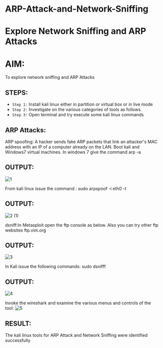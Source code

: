 # ARP-Attack-and-Network-Sniffing
# Explore Network Sniffing and ARP Attacks

# AIM:

To explore network sniffing and ARP Attacks

## STEPS:

- `Step 1:` Install kali linux either in partition or virtual box or in live mode
- `Step 2:` Investigate on the various categories of tools as follows.
-  `Step 3:` Open terminal and try execute some kali linux commands

## ARP Attacks:  
ARP spoofing: A hacker sends fake ARP packets that link an attacker's MAC address with an IP of a computer already on the LAN. 
Boot kali and Windows7 virtual machines.
In windows 7 give the command arp -a
## OUTPUT:
![1](https://github.com/JAYAVARTHAN-P/ARP-Attack-and-Network-Sniffing/assets/121369281/749a4d3d-a178-4a37-a5dc-8bbe3c198d2b)

From kali linux issue the command :
sudo arpspoof -i eth0 -t <target system> <gateway>
## OUTPUT:
![2 (1)](https://github.com/JAYAVARTHAN-P/ARP-Attack-and-Network-Sniffing/assets/121369281/62cce3b9-2360-4057-a1aa-9d84caeefe8c)


 dsniff:In Metasploit open the ftp console as below. Also you can try other ftp websites ftp.vim.org
## OUTPUT:
![3](https://github.com/JAYAVARTHAN-P/ARP-Attack-and-Network-Sniffing/assets/121369281/1d89a1a7-15b4-4138-b391-603d6b6b4126)


In Kali issue the following commands:
sudo dsnifff
## OUTPUT:
![4](https://github.com/JAYAVARTHAN-P/ARP-Attack-and-Network-Sniffing/assets/121369281/825f5c97-dd28-417a-8fce-13af64cd53ad)


Invoke the wireshark and examine the various menus  and controls of the tool:
![5](https://github.com/JAYAVARTHAN-P/ARP-Attack-and-Network-Sniffing/assets/121369281/97b5d83b-c9c6-4d4c-9ae2-29deb150069b)


## RESULT:
The kali linux tools for ARP Attack and Network Sniffing were identified successfully

